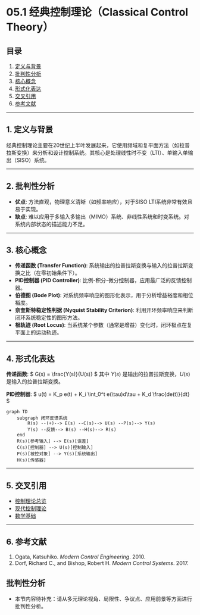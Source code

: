 # 05.1 经典控制理论（Classical Control Theory）

## 目录

1.  [定义与背景](#1-定义与背景)
2.  [批判性分析](#2-批判性分析)
3.  [核心概念](#3-核心概念)
4.  [形式化表达](#4-形式化表达)
5.  [交叉引用](#5-交叉引用)
6.  [参考文献](#6-参考文献)

---

## 1. 定义与背景

经典控制理论主要在20世纪上半叶发展起来，它使用频域和复平面方法（如拉普拉斯变换）来分析和设计控制系统。其核心是处理线性时不变（LTI）、单输入单输出（SISO）系统。

---

## 2. 批判性分析

-   **优点**: 方法直观，物理意义清晰（如频率响应），对于SISO LTI系统非常有效且易于实现。
-   **缺点**: 难以应用于多输入多输出（MIMO）系统、非线性系统和时变系统。对系统内部状态的描述能力不足。

---

## 3. 核心概念

-   **传递函数 (Transfer Function)**: 系统输出的拉普拉斯变换与输入的拉普拉斯变换之比（在零初始条件下）。
-   **PID控制器 (PID Controller)**: 比例-积分-微分控制器，应用最广泛的反馈控制器。
-   **伯德图 (Bode Plot)**: 对系统频率响应的图形化表示，用于分析增益裕度和相位裕度。
-   **奈奎斯特稳定性判据 (Nyquist Stability Criterion)**: 利用开环频率响应来判断闭环系统稳定性的图形方法。
-   **根轨迹 (Root Locus)**: 当系统某个参数（通常是增益）变化时，闭环极点在复平面上的运动轨迹。

---

## 4. 形式化表达

**传递函数**:
$ G(s) = \frac{Y(s)}{U(s)} $
其中 $Y(s)$ 是输出的拉普拉斯变换，$U(s)$ 是输入的拉普拉斯变换。

**PID控制器**:
$ u(t) = K_p e(t) + K_i \int_0^t e(\tau)d\tau + K_d \frac{de(t)}{dt} $

```mermaid
graph TD
    subgraph 闭环反馈系统
        R(s) --(+)--> E(s) --C(s)--> U(s) --P(s)--> Y(s)
        Y(s) --反馈--> B(s) --H(s)--> R(s)
    end
    R(s)[参考输入] --> E(s)[误差]
    C(s)[控制器] --> U(s)[控制输入]
    P(s)[被控对象] --> Y(s)[系统输出]
    H(s)[传感器]
```

---

## 5. 交叉引用

-   [控制理论总览](README.md)
-   [现代控制理论](05.2_Modern_Control_Theory.md)
-   [数学基础](README.md)

---

## 6. 参考文献

1.  Ogata, Katsuhiko. *Modern Control Engineering*. 2010.
2.  Dorf, Richard C., and Bishop, Robert H. *Modern Control Systems*. 2017. 

## 批判性分析

- 本节内容待补充：请从多元理论视角、局限性、争议点、应用前景等方面进行批判性分析。
